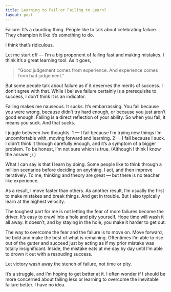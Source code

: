 ```yaml
---
title: Learning to Fail or Failing to Learn?
layout: post
---
```


Failure. It’s a daunting thing. People like to talk about celebrating failure. They champion it like it’s something to do.  

I think that’s ridiculous.  

Let me start off — I’m a big proponent of failing fast and making mistakes. I think it’s a great learning tool. As it goes,

> “Good judgement comes from experience. And experience comes from bad judgement.”

But some people talk about failure as if it deserves the merits of success. I don’t agree with that. While I believe failure certainly is a prerequisite to success, I don’t think it is an indicator.

Failing makes me nauseous. It sucks. It’s embarrassing. You fail because you were wrong, because didn’t try hard enough, or because you just aren’t good enough. Failing is a direct reflection of your ability. So when you fail, it means you suck. And that sucks.

I juggle between two thoughts. 1 — I fail because I’m trying new things I’m uncomfortable with, moving forward and learning. 2 — I fail because I suck. I didn’t think it through carefully enough, and it’s a symptom of a bigger problem. To be honest, I’m not sure which is true. (Although I think I know the answer ;) )

What I can say is that I learn by doing. Some people like to think through a million scenarios before deciding on anything. I act, and then improve iteratively. To me, thinking and theory are great — but there is no teacher like experience.

As a result, I move faster than others. As another result, I’m usually the first to make mistakes and break things. And get in trouble. But I also typically learn at the highest velocity.

The toughest part for me is not letting the fear of more failures become the driver. It’s easy to crawl into a hole and pity yourself. Hope time will wash it all away. It doesn’t, and by staying in the hole, you make it harder to get out.

The way to overcome the fear and the failure is to move on. Move forward, be bold and make the best of what is remaining. Oftentimes I’m able to rise out of the gutter and succeed just by acting as if my prior mistake was totally insignificant. Inside, the mistake eats at me day by day until I’m able to drown it out with a resouding success.

Let victory wash away the stench of failure, not time or pity.

It’s a struggle, and I’m hoping to get better at it. I often wonder if I should be more concerned about failing less or learning to overcome the inevitable failure better. I have no idea.

